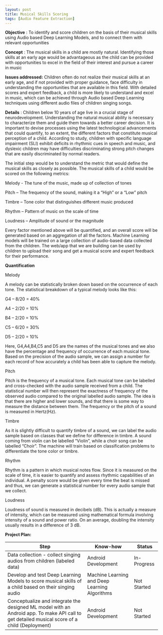 ```yaml
---
layout: post
title: Musical Skills Scoring
tags: [Audio Feature Extraction]
---
```


**Objective** : To identify and score children on the basis of their musical skills using Audio based Deep Learning Models, and to connect them with relevant opportunities

**Concept** : The musical skills in a child are mostly natural. Identifying those skills at an early age would be advantageous as the child can be provided with opportunities to excel in the field of their interest and pursue a career in music

**Issues addressed:**  Children often do not realize their musical skills at an early age, and if not provided with proper guidance, face difficulty in understanding the opportunities that are available in this field. With detailed scores and expert feedback, a child is more likely to understand and excel in music, which can be achieved through Audio based Deep Learning techniques using different audio files of children singing songs.

**Details** : Children below 10 years of age live in a crucial stage of neurodevelopment. Understanding the natural musical ability is necessary to characterize them and guide them towards a better career decision. It is important to devise processes using the latest technological advancements that could quantify, to an extent, the different factors that constitute musical perception of a child. 
According to study, children with specific language impairment (SLI) exhibit deficits in rhythmic cues in speech and music, and dyslexic children may have difficulties discriminating strong pitch changes that are easily discriminated by normal readers.

The initial step would be to understand the metric that would define the musical skills as closely as possible. The musical skills of a child would be scored on the following metrics:

Melody - The tune of the music, made up of collection of tones

Pitch – The frequency of the sound, making it a “High” or a “Low” pitch

Timbre – Tone color that distinguishes different music produced

Rhythm – Pattern of music on the scale of time

Loudness – Amplitude of sound or the magnitude 

Every factor mentioned above will be quantified, and an overall score will be generated based on an aggregation of all the factors. Machine Learning models will be trained on a large collection of audio-based data collected from the children. The web/app that we are building can be used by children to upload their song and get a musical score and expert feedback for their performance. 

**Quantification** 

Melody

A melody can be statistically broken down based on the occurrence of each tone. The statistical breakdown of a typical melody looks like this: 

G4 – 8/20 = 40%

A4 – 2/20 = 10%

B4 – 2/20 = 10%

C5 – 6/20 = 30%

D5 – 2/20 = 10%

Here, G4,A4,B4,C5 and D5 are the names of the musical tones and we also have the percentage and frequency of occurrence of each musical tone. Based on the precision of the audio sample, we can assign a number for each record of how accurately a child has been able to capture the melody.

Pitch

Pitch is the frequency of a musical tone. Each musical tone can be labelled and cross-checked with the audio sample received from a child. The statistical number will then represent the exactness of frequency of the observed audio compared to the original labelled audio sample. The idea is that there are higher and lower sounds, and that there is some way to measure the distance between them. The frequency or the pitch of a sound is measured in Hertz(Hz).



Timbre

As it is slightly difficult to quantify timbre of a sound, we can label the audio sample based on classes that we define for difference in timbre. A sound coming from violin can be labelled “Violin”, while a choir song can be labelled “Choir”. The machine will train based on classification problems to differentiate the tone color or timbre.

Rhythm

Rhythm is a pattern in which musical notes flow. Since it is measured on the scale of time, it is easier to quantify and assess rhythmic capabilities of an individual. A penalty score would be given every time the beat is missed and thus, we can generate a statistical number for every audio sample that we collect.

Loudness

Loudness of sound is measured in decibels (dB). This is actually a measure of intensity, which can be measured using mathematical formula involving intensity of a sound and power ratio. On an average, doubling the intensity usually results in a difference of 3 dB. 

**Project Plan:**

| Step | Know-how | Status |
| --- | --- | --- |
| Data collection - collect singing audios from children (labeled data) | Android Development | In-Progress |
| Develop and test Deep Learning Models to score musical skills of a child based on their singing audio | Machine Learning and Deep Learning Algorithms | Not Started |
| Conceptualize and integrate the designed ML model with an Android app. To make API call to get detailed musical score of a child (Deployment) | Android Development | Not Started |

